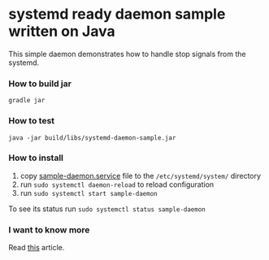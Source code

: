 # systemd ready daemon sample written on Java
This simple daemon demonstrates how to handle stop signals from the systemd.

### How to build jar
`gradle jar`

### How to test
`java -jar build/libs/systemd-daemon-sample.jar`

### How to install
1. copy [sample-daemon.service](sample-daemon.service) file to the `/etc/systemd/system/` directory
1. run `sudo systemctl daemon-reload` to reload configuration
1. run `sudo systemctl start sample-daemon`

To see its status run `sudo systemctl status sample-daemon`

### I want to know more
Read [this](https://mincong.io/2018/07/03/create-systemd-unit-file-for-java/) article.

